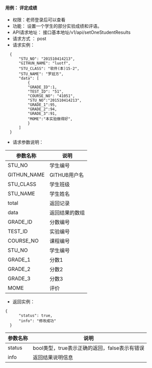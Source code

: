 #### 用例： 评定成绩
- 权限：老师登录后可以查看
- 功能：  设置一个学生的部分实验成绩和评语。    
- API请求地址： 接口基本地址/v1/api/setOneStudentResults
- 请求方式 ： post
- 请求实例：

```
  {         
      "STU_NO": "201510414213", 
      "GITHUN_NAME": "luotf", 
      "STU_CLASS": "软件(本)15-2", 
      "STU_NAME": "罗廷方", 
      "data": [
          {
          "GRADE_ID":1,
          "TEST_ID": "51", 
          "COURSE_NO": "41051", 
          "STU_NO":"201510414213",
          "GRADE_1":95,
          "GRADE_2":94,
          "GRADE_3":91,
          "MOME":"本实验做得好",
          }
      ] 
  }

```
- 请求参数说明：

参数名称	| 说明
---|---
STU_NO |学生编号
GITHUN_NAME |GITHUB用户名
STU_CLASS |学生班级
STU_NAME |学生姓名
total |返回记录
data |返回结果的数组
GRADE_ID| 分数编号
TEST_ID |实验编号
COURSE_NO |课程编号
STU_NO |学生编号
GRADE_1 |分数1
GRADE_2 |分数2
GRADE_3 |分数3
MOME |评价


- 返回实例：
```
{         
      "status": true,
      "info": "修改成功"
  }
```


参数名称 | 说明
---|---
status | bool类型，true表示正确的返回，false表示有错误
info | 返回结果说明信息


